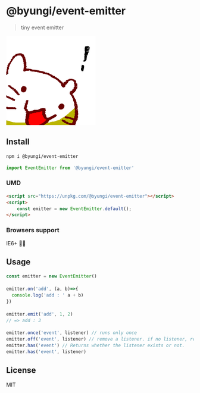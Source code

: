 # @byungi/event-emitter
> tiny event emitter

![bakabaka](./neko.png)

## Install
```sh
npm i @byungi/event-emitter
```
```js
import EventEmitter from '@byungi/event-emitter'
```

### UMD
```html
<script src="https://unpkg.com/@byungi/event-emitter"></script>
<script>
    const emitter = new EventEmitter.default();
</script>
```

### Browsers support
IE6+ 👴🏻

## Usage
```js
const emitter = new EventEmitter()

emitter.on('add', (a, b)=>{
  console.log('add : ' a + b)
})

emitter.emit('add', 1, 2)
// => add : 3

emitter.once('event', listener) // runs only once
emitter.off('event', listener) // remove a listener. if no listener, remove all listeners.
emitter.has('event') // Returns whether the listener exists or not.
emitter.has('event', listener)
```

## License
MIT
